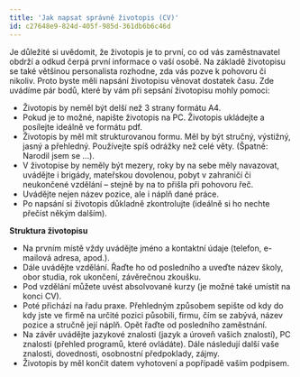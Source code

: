 ```yaml
---
title: 'Jak napsat správně životopis (CV)'
id: c27648e9-824d-405f-985d-361db6b6c46d
---
```

<p>
	Je důležité si uvědomit, že životopis je to první, co od vás zaměstnavatel obdrží a odkud čerpá první informace o vaší osobě. Na základě životopisu se také většinou personalista rozhodne, zda vás pozve k pohovoru či nikoliv. Proto byste měli napsání životopisu věnovat dostatek času. Zde uvádíme pár bodů, které by vám při sepsání životopisu mohly pomoci:
</p>
<ul>
	<li>Životopis by neměl být delší než 3 strany formátu A4.</li>
	<li>Pokud je to možné, napište životopis na PC. Životopis ukládejte a posílejte ideálně ve formátu pdf.</li>
	<li>Životopis by měl mít strukturovanou formu. Měl by být stručný, výstižný, jasný a přehledný. Používejte spíš odrážky než celé věty. (Špatně: Narodil jsem se ...).
	</li>
	<li>V životopise by neměly být mezery, roky by na sebe měly navazovat, uvádějte i brigády, mateřskou dovolenou, pobyt v zahraničí či neukončené vzdělání – stejně by na to přišla při pohovoru řeč.</li>
	<li>Uvádějte nejen název pozice, ale i náplň dané práce.</li>
	<li>Po napsání si životopis důkladně zkontrolujte (ideálně si ho nechte přečíst někým dalším).</li>
</ul>
<p>
	<strong>Struktura životopisu</strong>
</p>
<ul>
	<li>Na prvním místě vždy uvádějte jméno a kontaktní údaje (telefon, e-mailová adresa, apod.).</li>
	<li>Dále uvádějte vzdělání. Řaďte ho od posledního a uveďte název školy, obor studia, rok ukončení, závěrečnou zkoušku.</li>
	<li>Pod vzdělání můžete uvést absolvované kurzy (je možné také umístit na konci CV).
	</li>
	<li>Poté přichází na řadu praxe. Přehledným způsobem sepište od kdy do kdy jste ve firmě na určité pozici působili, firmu, čím se zabývá, název pozice a stručně její náplň. Opět řaďte od posledního zaměstnání.</li>
	<li>Na závěr uvádějte jazykové znalosti (jazyk a úroveň vašich znalostí), PC znalosti (přehled programů, které ovládáte). Dále následují další vaše znalosti, dovednosti, osobnostní předpoklady, zájmy.</li>
	<li>Životopis by měl končit datem vyhotovení a popřípadě vaším podpisem.</li>
</ul>